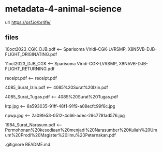 # metadata-4-animal-science
url https://osf.io/br4fe/


## files
10oct2023_CGK_DJB.pdf <-- Sparisoma Viridi-CGK-LVRSMP, X8N5VB-DJB-FLIGHT_ORIGINATING.pdf

11oct2023_DJB_CGK <-- Sparisoma Viridi-CGK-LVRSMP, X8N5VB-DJB-FLIGHT_RETURNING.pdf

receipt.pdf <-- receipt.pdf

4085_Surat_Izin.pdf <-- 4085%20Surat%20Izin.pdf

4085_Surat_Tugas.pdf <-- 4085%20Surat%20Tugas.pdf

ktp.jpg <-- 8a593035-91ff-48f1-91f9-a08ecfc99f6c.jpg

npwp.jpg <-- 2a09fe53-0512-4c66-adec-29c7781ad576.jpg

1984_Surat_Narasum.pdf <-- Permohonan%20kesediaan%20menjadi%20Narasumber%20Kuliah%20Umum%20Prodi%20Magister%20Ilmu%20Peternakan.pdf

.gitignore
README.md
